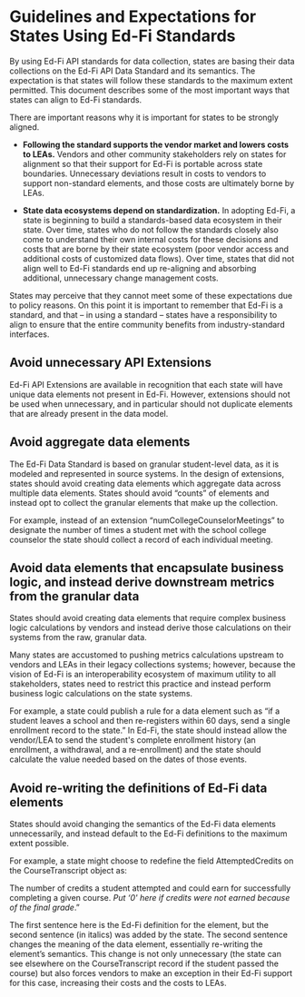 # Guidelines and Expectations for States Using Ed-Fi Standards

By using Ed-Fi API standards for data collection, states are basing their data collections on the Ed-Fi API Data Standard and its semantics. The expectation is that states will follow these standards to the maximum extent permitted. This document describes some of the most important ways that states can align to Ed-Fi standards.

There are important reasons why it is important for states to be strongly aligned.

* **Following the standard supports the vendor market and lowers costs to LEAs.** Vendors and other community stakeholders rely on states for alignment so that their support for Ed-Fi is portable across state boundaries. Unnecessary deviations result in costs to vendors to support non-standard elements, and those costs are ultimately borne by LEAs.

* **State data ecosystems depend on standardization.** In adopting Ed-Fi, a state is beginning to build a standards-based data ecosystem in their state. Over time, states who do not follow the standards closely also come to understand their own internal costs for these decisions and costs that are borne by their state ecosystem (poor vendor access and additional costs of customized data flows). Over time, states that did not align well to Ed-Fi standards end up re-aligning and absorbing additional, unnecessary change management costs.

States may perceive that they cannot meet some of these expectations due to policy reasons. On this point it is important to remember that Ed-Fi is a standard, and that – in using a standard – states have a responsibility to align to ensure that the entire community benefits from industry-standard interfaces.

## **Avoid unnecessary API Extensions**

Ed-Fi API Extensions are available in recognition that each state will have unique data elements not present in Ed-Fi. However, extensions should not be used when unnecessary, and in particular should not duplicate elements that are already present in the data model.

## **Avoid aggregate data elements**

The Ed-Fi Data Standard is based on granular student-level data, as it is modeled and represented in source systems. In the design of extensions, states should avoid creating data elements which aggregate data across multiple data elements. States should avoid “counts” of elements and instead opt to collect the granular elements that make up the collection.

For example, instead of an extension “numCollegeCounselorMeetings” to designate the number of times a student met with the school college counselor the state should collect a record of each individual meeting.

## **Avoid data elements that encapsulate business logic, and instead derive downstream metrics from the granular data**

States should avoid creating data elements that require complex business logic calculations by vendors and instead derive those calculations on their systems from the raw, granular data.

Many states are accustomed to pushing metrics calculations upstream to vendors and LEAs in their legacy collections systems; however, because the vision of Ed-Fi is an interoperability ecosystem of maximum utility to all stakeholders, states need to restrict this practice and instead perform business logic calculations on the state systems.

For example, a state could publish a rule for a data element such as “if a student leaves a school and then re-registers within 60 days, send a single enrollment record to the state.” In Ed-Fi, the state should instead allow the vendor/LEA to send the student's complete enrollment history (an enrollment, a withdrawal, and a re-enrollment) and the state should calculate the value needed based on the dates of those events.

## **Avoid re-writing the definitions of Ed-Fi data elements**

States should avoid changing the semantics of the Ed-Fi data elements unnecessarily, and instead default to the Ed-Fi definitions to the maximum extent possible.

For example, a state might choose to redefine the field AttemptedCredits on the CourseTranscript object as:

The number of credits a student attempted and could earn for successfully completing a given course. _Put ‘0' here if credits were not earned because of the final grade_.”

The first sentence here is the Ed-Fi definition for the element, but the second sentence (in italics) was added by the state. The second sentence changes the meaning of the data element, essentially re-writing the element’s semantics. This change is not only unnecessary (the state can see elsewhere on the CourseTranscript record if the student passed the course) but also forces vendors to make an exception in their Ed-Fi support for this case, increasing their costs and the costs to LEAs.
